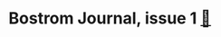 # Bostrom Journal, issue 1 [🔗](https://github.com/learn-to-teach-cyber/bostrom-journal/blob/manual/BostromJournal001.md)
